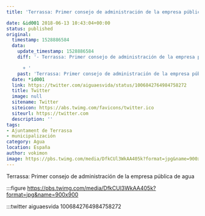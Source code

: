 ```yaml
---
title: 'Terrassa: Primer consejo de administración de la empresa pública de agua'

date: &id001 2018-06-13 10:43:04+00:00
status: published
original:
  timestamp: 1528886584
  data:
    update_timestamp: 1528886584
    diff: '- Terrassa: Primer consejo de administración de la empresa pública de agua

      + '
    past: 'Terrassa: Primer consejo de administración de la empresa pública de agua'
  date: *id001
  link: https://twitter.com/aiguaesvida/status/1006842764984758272
  title: Twitter
  image: null
  sitename: Twitter
  siteicon: https://abs.twimg.com/favicons/twitter.ico
  siteurl: https://twitter.com
  description: ''
tags:
- Ajuntament de Terrassa
- municipalización
category: Agua
location: España
author: vokimon
image: https://pbs.twimg.com/media/DfkCUl3WkAA405k?format=jpg&name=900x900
---
```

Terrassa: Primer consejo de administración de la empresa pública de agua

:::figure https://pbs.twimg.com/media/DfkCUl3WkAA405k?format=jpg&name=900x900

:::twitter aiguaesvida 1006842764984758272



